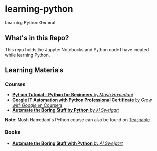 # learning-python
Learning Python General

## What's in this Repo?

This repo holds the Jupyter Notebooks and Python code I have created while learning Python. 

## Learning Materials 

### Courses

- [**Python Tutorial - Python for Beginners** by *Mosh Hamedani*](https://www.youtube.com/watch?v=_uQrJ0TkZlc)
- [**Google IT Automation with Python Professional Certificate** by *Grow with Google* on Coursera](https://www.coursera.org/professional-certificates/google-it-automation)
- [**Automate the Boring Stuff by Python** by *Al Sweigart*](https://www.udemy.com/course/automate/)

**Note**: Mosh Hamedani's Python course can also be found on [Teachable](https://teachable.com/)

### Books

- [**Automate the Boring Stuff with Python** by *Al Sweigart*](https://automatetheboringstuff.com/)